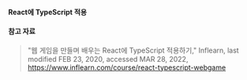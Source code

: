 #### React에 TypeScript 적용

#### 참고 자료

> "웹 게임을 만들며 배우는 React에 TypeScript 적용하기," Inflearn, last modified FEB 23, 2020, accessed MAR 28, 2022, <https://www.inflearn.com/course/react-typescript-webgame>
